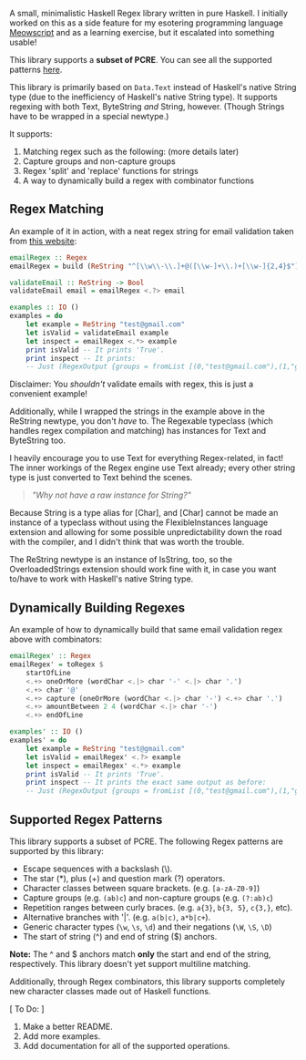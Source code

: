 A small, minimalistic Haskell Regex library written in pure Haskell. I initially worked on this as a side feature for my esotering programming language [Meowscript](https://github.com/KBMackenzie/Meowscript) and as a learning exercise, but it escalated into something usable!

This library supports a __subset of PCRE__. You can see all the supported patterns [here](#supported-regex-patterns).

This library is primarily based on `Data.Text` instead of Haskell's native String type (due to the inefficiency of Haskell's native String type). It supports regexing with both Text, ByteString *and* String, however. (Though Strings have to be wrapped in a special newtype.)

It supports:
1. Matching regex such as the following: (more details later)
2. Capture groups and non-capture groups
3. Regex 'split' and 'replace' functions for strings
4. A way to dynamically build a regex with combinator functions

## Regex Matching
An example of it in action, with a neat regex string for email validation taken from [this website](https://regexr.com/3e48o):

```haskell
emailRegex :: Regex
emailRegex = build (ReString "^[\\w\\-\\.]+@([\\w-]+\\.)+[\\w-]{2,4}$")

validateEmail :: ReString -> Bool
validateEmail email = emailRegex <.?> email

examples :: IO ()
examples = do
    let example = ReString "test@gmail.com"
    let isValid = validateEmail example
    let inspect = emailRegex <.*> example
    print isValid -- It prints 'True'.
    print inspect -- It prints:
    -- Just (RegexOutput {groups = fromList [(0,"test@gmail.com"),(1,"gmail.")], leftovers = ""})
```

Disclaimer: You *shouldn't* validate emails with regex, this is just a convenient example!

Additionally, while I wrapped the strings in the example above in the ReString newtype, you don't *have* to. The Regexable typeclass (which handles regex compilation and matching) has instances for Text and ByteString too.

I heavily encourage you to use Text for everything Regex-related, in fact! The inner workings of the Regex engine use Text already; every other string type is just converted to Text behind the scenes.

> *"Why not have a raw instance for String?"*

Because String is a type alias for [Char], and [Char] cannot be made an instance of a typeclass without using the FlexibleInstances language extension and allowing for some possible unpredictability down the road with the compiler, and I didn't think that was worth the trouble.

The ReString newtype is an instance of IsString, too, so the OverloadedStrings extension should work fine with it, in case you want to/have to work with Haskell's native String type.


## Dynamically Building Regexes
An example of how to dynamically build that same email validation regex above with combinators:

```haskell
emailRegex' :: Regex
emailRegex' = toRegex $
    startOfLine
    <.+> oneOrMore (wordChar <.|> char '-' <.|> char '.')
    <.+> char '@'
    <.+> capture (oneOrMore (wordChar <.|> char '-') <.+> char '.')
    <.+> amountBetween 2 4 (wordChar <.|> char '-')
    <.+> endOfLine

examples' :: IO ()
examples' = do
    let example = ReString "test@gmail.com"
    let isValid = emailRegex' <.?> example
    let inspect = emailRegex' <.*> example
    print isValid -- It prints 'True'.
    print inspect -- It prints the exact same output as before:
    -- Just (RegexOutput {groups = fromList [(0,"test@gmail.com"),(1,"gmail.")], leftovers = ""})
```

## Supported Regex Patterns
This library supports a subset of PCRE.
The following Regex patterns are supported by this library:

- Escape sequences with a backslash (\\).
- The star (\*), plus (\+) and question mark (?) operators.
- Character classes between square brackets. (e.g. `[a-zA-Z0-9]`)
- Capture groups (e.g. `(ab)c`) and non-capture groups (e.g. `(?:ab)c`)
- Repetition ranges between curly braces. (e.g. `a{3}`, `b{3, 5}`, `c{3,}`, etc).
- Alternative branches with '|'. (e.g. `a(b|c)`, `a*b|c+`).
- Generic character types (`\w`, `\s`, `\d`) and their negations (`\W`, `\S`, `\D`)
- The start of string (^) and end of string ($) anchors.

**Note:** The ^ and $ anchors match **only** the start and end of the string, respectively.
This library doesn't yet support multiline matching.

Additionally, through Regex combinators, this library supports completely new character classes made out of Haskell functions.

[ To Do: ] 
1. Make a better README.
2. Add more examples.
3. Add documentation for all of the supported operations.
